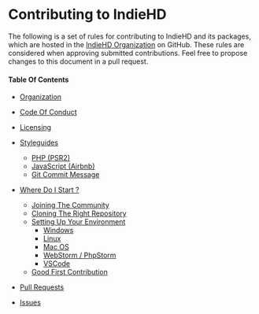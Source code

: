 # Contributing to IndieHD

The following is a set of rules for contributing to IndieHD and its packages, which are hosted in the [IndieHD Organization](https://github.com/indiehd) on GitHub. These rules are considered when approving submitted contributions. Feel free to propose changes to this document in a pull request.

#### Table Of Contents

* [Organization](contributing/organization.md)
* [Code Of Conduct]()
* [Licensing]()

* [Styleguides](contributing/styleguide.md)
    * [PHP (PSR2)](contributing/styleguide.md#php-styleguide-psr2)
    * [JavaScript (Airbnb)](contributing/styleguide.md#javascript-styleguide-eslint)
    * [Git Commit Message](contributing/styleguide.md#git-commit-messages)
  
* [Where Do I Start ?]()
    * [Joining The Community]()
    * [Cloning The Right Repository]()
    * [Setting Up Your Environment]()
        * [Windows]()
        * [Linux]()
        * [Mac OS]()
        * [WebStorm / PhpStorm]()
        * [VSCode]()
    * [Good First Contribution]()
    
* [Pull Requests]()
* [Issues]()